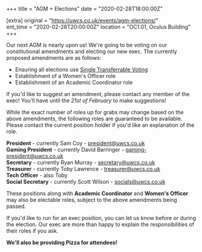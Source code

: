 +++
title = "AGM + Elections"
date = "2020-02-28T18:00:00Z"

[extra]
original = "https://uwcs.co.uk/events/agm-elections/"    
ent_time = "2020-02-28T20:00:00Z"
location = "OC1.01, Oculus Building"
+++

Our next AGM is nearly upon us\! We're going to be voting on our constitutional amendments and electing our new exec. The currently proposed amendments are as follows:

  - Ensuring all elections use [Single Transferrable Voting](https://en.wikipedia.org/wiki/Single_transferable_vote)
  - Establishment of a Women's Officer role
  - Establishment of an Academic Coordinator role

If you'd like to suggest an amendment, please contact any member of the exec\! You'll have until the *21st of February* to make suggestions\!

While the exact number of roles up for grabs may change based on the above amendments, the following roles are guaranteed to be available. Please contact the current position holder if you'd like an explanation of the role.

**President** - currently Sam Coy - <president@uwcs.co.uk>  
**Gaming President** - currently David Barringer - <gaming-president@uwcs.co.uk>  
**Secretary** - currently Ryan Murray - <secretary@uwcs.co.uk>  
**Treasurer** - currently Toby Lawrence - <treasurer@uwcs.co.uk>  
**Tech Officer** - also Toby  
**Social Secretary** - currently Scott Wilson - <socials@uwcs.co.uk>

These positions along with **Academic Coordinator** and **Women's Officer** may also be electable roles, subject to the above amendments being passed.

If you'd like to run for an exec position, you can let us know before or during the election. Our exec are more than happy to explain the responsibilities of their roles if you ask.

**We'll also be providing Pizza for attendees\!**

